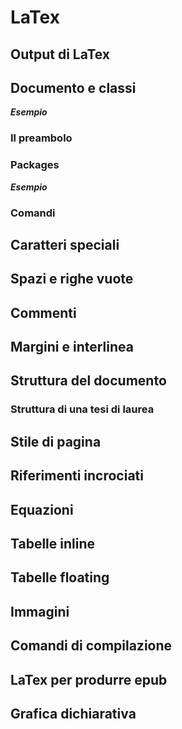 # LaTex

## Output di LaTex

## Documento e classi

***Esempio***

### Il preambolo

### Packages

***Esempio***

### Comandi

## Caratteri speciali

## Spazi e righe vuote

## Commenti

## Margini e interlinea

## Struttura del documento

### Struttura di una tesi di laurea

## Stile di pagina

## Riferimenti incrociati

## Equazioni

## Tabelle inline

## Tabelle floating

## Immagini

## Comandi di compilazione

## LaTex per produrre epub

## Grafica dichiarativa
